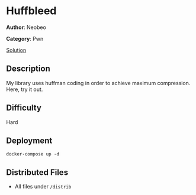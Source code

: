 # Huffbleed

**Author**: Neobeo

**Category**: Pwn

[Solution](solve/solve.ipynb)

## Description

My library uses huffman coding in order to achieve maximum compression. Here, try it out.

## Difficulty

Hard

## Deployment

`docker-compose up -d`

## Distributed Files

- All files under `/distrib`
